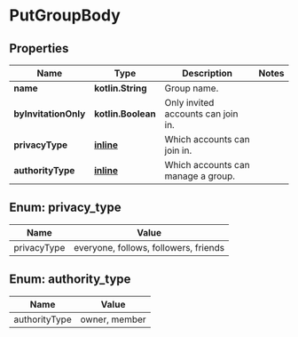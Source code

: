 
# PutGroupBody

## Properties
Name | Type | Description | Notes
------------ | ------------- | ------------- | -------------
**name** | **kotlin.String** | Group name. | 
**byInvitationOnly** | **kotlin.Boolean** | Only invited accounts can join in. | 
**privacyType** | [**inline**](#PrivacyTypeEnum) | Which accounts can join in. | 
**authorityType** | [**inline**](#AuthorityTypeEnum) | Which accounts can manage a group. | 


<a name="PrivacyTypeEnum"></a>
## Enum: privacy_type
Name | Value
---- | -----
privacyType | everyone, follows, followers, friends


<a name="AuthorityTypeEnum"></a>
## Enum: authority_type
Name | Value
---- | -----
authorityType | owner, member




